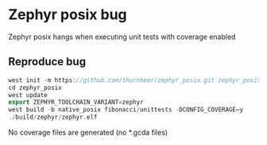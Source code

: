 # Zephyr posix bug

Zephyr posix hangs when executing unit tests with coverage enabled

## Reproduce bug

```cpp
west init -m https://github.com/thurnheer/zephyr_posix.git zephyr_posix
cd zephyr_posix
west update
export ZEPHYR_TOOLCHAIN_VARIANT=zephyr
west build -b native_posix fibonacci/unittests -DCONFIG_COVERAGE=y
./build/zephyr/zephyr.elf
```

No coverage files are generated (no *.gcda files)


